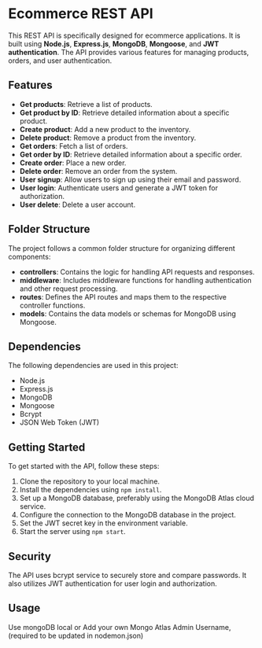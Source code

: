 # Ecommerce REST API

This REST API is specifically designed for ecommerce applications. It is built using **Node.js**, **Express.js**, **MongoDB**, **Mongoose**, and **JWT authentication**. The API provides various features for managing products, orders, and user authentication.

## Features

- **Get products**: Retrieve a list of products.
- **Get product by ID**: Retrieve detailed information about a specific product.
- **Create product**: Add a new product to the inventory.
- **Delete product**: Remove a product from the inventory.
- **Get orders**: Fetch a list of orders.
- **Get order by ID**: Retrieve detailed information about a specific order.
- **Create order**: Place a new order.
- **Delete order**: Remove an order from the system.
- **User signup**: Allow users to sign up using their email and password.
- **User login**: Authenticate users and generate a JWT token for authorization.
- **User delete**: Delete a user account.

## Folder Structure

The project follows a common folder structure for organizing different components:

- **controllers**: Contains the logic for handling API requests and responses.
- **middleware**: Includes middleware functions for handling authentication and other request processing.
- **routes**: Defines the API routes and maps them to the respective controller functions.
- **models**: Contains the data models or schemas for MongoDB using Mongoose.

## Dependencies

The following dependencies are used in this project:

- Node.js
- Express.js
- MongoDB
- Mongoose
- Bcrypt
- JSON Web Token (JWT)

## Getting Started

To get started with the API, follow these steps:

1. Clone the repository to your local machine.
2. Install the dependencies using `npm install`.
3. Set up a MongoDB database, preferably using the MongoDB Atlas cloud service.
4. Configure the connection to the MongoDB database in the project.
5. Set the JWT secret key in the environment variable.
6. Start the server using `npm start`.


## Security

The API uses bcrypt service to securely store and compare passwords. It also utilizes JWT authentication for user login and authorization.

## Usage
Use mongoDB local or Add your own Mongo Atlas Admin Username, (required to be updated in nodemon.json)



